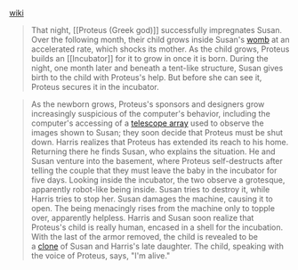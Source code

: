  [wiki](https://en.wikipedia.org/wiki/Demon_Seed "Demon Seed")
 > That night, [[Proteus (Greek god)]] successfully impregnates Susan. Over the following month, their child grows inside Susan's [womb](https://en.wikipedia.org/wiki/Womb "Womb") at an accelerated rate, which shocks its mother. As the child grows, Proteus builds an [[Incubator]] for it to grow in once it is born. During the night, one month later and beneath a tent-like structure, Susan gives birth to the child with Proteus's help. But before she can see it, Proteus secures it in the incubator.

> As the newborn grows, Proteus's sponsors and designers grow increasingly suspicious of the computer's behavior, including the computer's accessing of a [telescope array](https://en.wikipedia.org/wiki/Telescope_array "Telescope array") used to observe the images shown to Susan; they soon decide that Proteus must be shut down. Harris realizes that Proteus has extended its reach to his home. Returning there he finds Susan, who explains the situation. He and Susan venture into the basement, where Proteus self-destructs after telling the couple that they must leave the baby in the incubator for five days. Looking inside the incubator, the two observe a grotesque, apparently robot-like being inside. Susan tries to destroy it, while Harris tries to stop her. Susan damages the machine, causing it to open. The being menacingly rises from the machine only to topple over, apparently helpless. Harris and Susan soon realize that Proteus's child is really human, encased in a shell for the incubation. With the last of the armor removed, the child is revealed to be a [clone](https://en.wikipedia.org/wiki/Cloning "Cloning") of Susan and Harris's late daughter. The child, speaking with the voice of Proteus, says, "I'm alive."